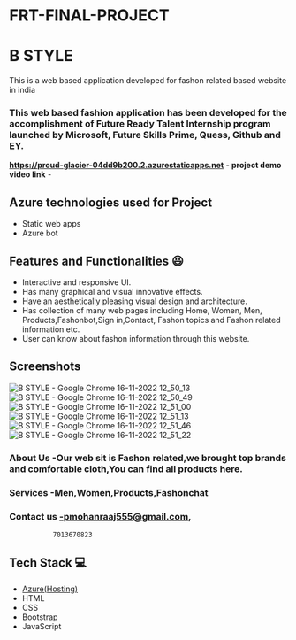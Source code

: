 # FRT-FINAL-PROJECT
#  B STYLE 

This is a web based application developed for fashon related based website in india

### This web based fashion application has been developed for the accomplishment of Future Ready Talent Internship program launched by Microsoft, Future Skills Prime, Quess, Github and EY.


**https://proud-glacier-04dd9b200.2.azurestaticapps.net** -
**project demo video link** - 

## Azure technologies used for Project

- Static web apps
- Azure bot

## Features and Functionalities 😃

- Interactive and responsive UI.
- Has many graphical and visual innovative effects.
- Have an aesthetically pleasing visual design and architecture.
- Has collection of many web pages including Home, Women, Men, Products,Fashonbot,Sign in,Contact, Fashon topics and Fashon related information etc.
- User can know about fashon information through this website.

## Screenshots
![B STYLE - Google Chrome 16-11-2022 12_50_13](https://user-images.githubusercontent.com/110341178/202113784-bbf9d307-1bdc-4ff4-a4f6-d4b0d967bb4b.png)
![B STYLE - Google Chrome 16-11-2022 12_50_49](https://user-images.githubusercontent.com/110341178/202113880-0d0e4836-0fbf-4864-9c36-718a0c9f6281.png)
![B STYLE - Google Chrome 16-11-2022 12_51_00](https://user-images.githubusercontent.com/110341178/202113920-30093d76-3055-4163-962f-7b4826127d12.png)
![B STYLE - Google Chrome 16-11-2022 12_51_13](https://user-images.githubusercontent.com/110341178/202113942-15895f5b-ff32-4db0-babb-18784034a986.png)
![B STYLE - Google Chrome 16-11-2022 12_51_46](https://user-images.githubusercontent.com/110341178/202113975-95bddeff-9ab4-4cbf-838a-bf1db586e20c.png)
![B STYLE - Google Chrome 16-11-2022 12_51_22](https://user-images.githubusercontent.com/110341178/202113995-00f2fbdb-2905-4ead-aa81-98c1ae0fdfd7.png)

### About Us -Our web sit is Fashon related,we brought top brands and comfortable cloth,You can find all products here.



### Services -Men,Women,Products,Fashonchat



### Contact us -pmohanraaj555@gmail.com,
               7013670823





## Tech Stack 💻

- [Azure(Hosting)](https://azure.microsoft.com/en-in/features/azure-portal/)
- HTML
- CSS
- Bootstrap
- JavaScript
